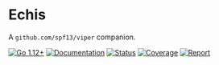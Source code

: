 # Echis

A `github.com/spf13/viper` companion.

[![Go 1.12+][goversion-image]][goversion-url]
[![Documentation][godoc-image]][godoc-url]
[![Status][status-image]][status-url]
[![Coverage][cover-image]][cover-url]
[![Report][report-image]][report-url]

[goversion-image]: https://img.shields.io/badge/Go-1.12+-00ADD8.svg
[goversion-url]: https://golang.org/
[godoc-image]: https://img.shields.io/badge/godoc-reference-00ADD8.svg
[godoc-url]: https://godoc.org/go.krak3n.codes/echis
[status-image]: https://circleci.com/gh/krak3n/echis.svg?style=shield
[status-url]: https://circleci.com/gh/krak3n/echis
[cover-image]: https://codecov.io/gh/krak3n/echis/branch/master/graph/badge.svg
[cover-url]: https://codecov.io/gh/krak3n/echis
[report-image]: https://goreportcard.com/badge/github.com/krak3n/echis
[report-url]: https://goreportcard.com/report/github.com/krak3n/echis

